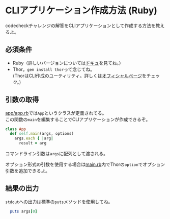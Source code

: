 # CLIアプリケーション作成方法 (Ruby)

codecheckチャレンジの解答をCLIアプリケーションとして作成する方法を教えるよ。

## 必須条件

- Ruby（詳しいバージョンについては[ドキュ](https://code-check.github.io/docs/en/reference_users/#serverside-language-and-tool-versions)を見てね。）
- Thor。`gem install thor`って念じてね。  
(ThorはCLI作成のユーティリティ。詳しくは[オフィシャルページ](http://whatisthor.com/)をチェック。)

## 引数の取得
[app/app.rb](app/app.rb)では`App`というクラスが定義されてる。  
この関数の`main`を編集することでCLIアプリケーションが作成できるぞ。  

``` ruby
class App
  def self.main(args, options)
    args.each { |arg|
      result = arg
```

コマンドライン引数は`args`に配列として渡される。  

オプション形式の引数を使用する場合は[main.rb](main.rb)内でThorの`option`でオプション引数を追加できるよ。

## 結果の出力
`stdout`への出力は標準の`puts`メソッドを使用してね。

``` ruby
  puts args[0]
```
